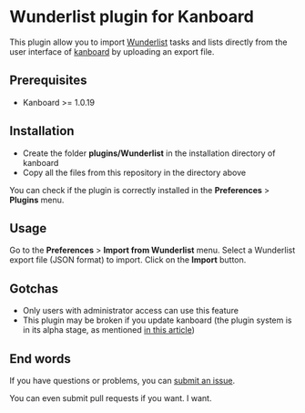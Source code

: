 Wunderlist plugin for Kanboard
==============================

This plugin allow you to import [Wunderlist](http://www.wunderlist.com/) tasks and lists directly from the user interface of [kanboard](http://kanboard.net/) by uploading an export file.

## Prerequisites

  - Kanboard >= 1.0.19

## Installation

- Create the folder **plugins/Wunderlist** in the installation directory of kanboard
- Copy all the files from this repository in the directory above

You can check if the plugin is correctly installed in the **Preferences** > **Plugins** menu.

## Usage

Go to the **Preferences** > **Import from Wunderlist** menu. Select a Wunderlist export file (JSON format) to import. Click on the **Import** button.

## Gotchas

  * Only users with administrator access can use this feature
  * This plugin may be broken if you update kanboard (the plugin system is in its alpha stage, as mentioned [in this article](http://kanboard.net/news/version-1.0.19))

## End words

If you have questions or problems, you can [submit an issue](https://github.com/EpocDotFr/kanboard-wunderlist/issues).

You can even submit pull requests if you want. I want.